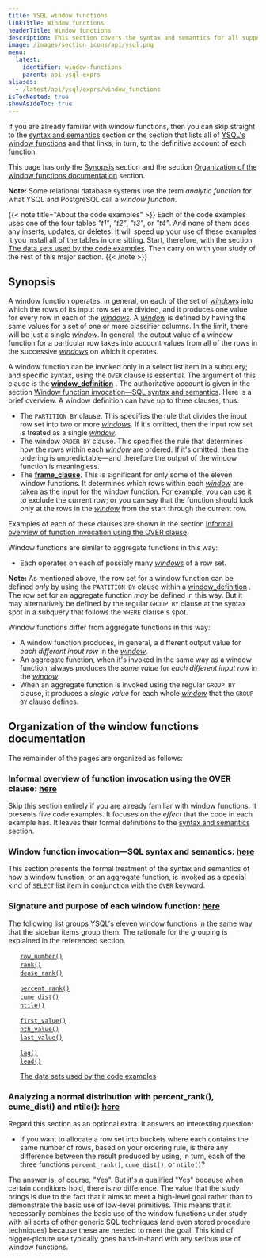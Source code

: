 ```yaml
---
title: YSQL window functions
linkTitle: Window functions
headerTitle: Window functions
description: This section covers the syntax and semantics for all supported window functions in YSQL.
image: /images/section_icons/api/ysql.png
menu:
  latest:
    identifier: window-functions
    parent: api-ysql-exprs
aliases:
  - /latest/api/ysql/exprs/window_functions
isTocNested: true
showAsideToc: true
---
```


If you are already familiar with window functions, then you can skip straight to the [syntax and semantics](./sql-syntax-semantics/) section or the section that lists all of [YSQL's window functions](./function-syntax-semantics/) and that links, in turn, to the definitive account of each function.

This page has only the [Synopsis](./#synopsis) section and the section [Organization of the window functions documentation](./#organization-of-the-window-functions-documentation) section.

**Note:** Some relational database systems use the term _analytic function_ for what YSQL and PostgreSQL call a _window function_.

{{< note title="About the code examples" >}}
Each of the code examples uses one of the four tables _"t1"_, _"t2"_, _"t3"_, or _"t4"_. And none of them does any inserts, updates, or deletes. It will speed up your use of these examples it you install all of the tables in one sitting. Start, therefore, with the section [The data sets used by the code examples](./function-syntax-semantics/data-sets/). Then carry on with your study of the rest of this major section.
{{< /note >}}

## Synopsis

A window function operates, in general, on each of the set of [_windows_](./sql-syntax-semantics/#the-window-definition-rule) into which the rows of its input row set are divided, and it produces one value for every row in each of the [_windows_](./sql-syntax-semantics/#the-window-definition-rule). A [_window_](./sql-syntax-semantics/#the-window-definition-rule) is defined by having the same values for a set of one or more classifier columns. In the limit, there will be just a single [_window_](./sql-syntax-semantics/#the-window-definition-rule). In general, the output value of a window function for a particular row takes into account values from all of the rows in the successive [_windows_](./sql-syntax-semantics/#the-window-definition-rule) on which it operates.

A window function can be invoked only in a select list item in a subquery; and specific syntax, using the `OVER` clause is essential. The argument of this clause is the [**window_definition**](../../syntax_resources/grammar_diagrams/#window-definition) . The authoritative account is given in the section [Window function invocation—SQL syntax and semantics](./sql-syntax-semantics). Here is a brief overview. A window definition can have up to three clauses, thus:

- The `PARTITION BY` clause. This specifies the rule that divides the input row set into two or more [_windows_](./sql-syntax-semantics/#the-window-definition-rule). If it's omitted, then the input row set is treated as a single [_window_](./sql-syntax-semantics/#the-window-definition-rule).
- The window `ORDER BY` clause. This specifies the rule that determines how the rows within each [_window_](./sql-syntax-semantics/#the-window-definition-rule) are ordered. If it's omitted, then the ordering is unpredictable—and therefore the output of the window function is meaningless.
- The [**frame_clause**](../../syntax_resources/grammar_diagrams/#frame-clause). This is significant for only some of the eleven window functions. It determines which rows within each [_window_](./sql-syntax-semantics/#the-window-definition-rule) are taken as the input for the window function. For example, you can use it to exclude the current row; or you can say that the function should look only at the rows in the [_window_](./sql-syntax-semantics/#the-window-definition-rule) from the start through the current row.

Examples of each of these clauses are shown in the section [Informal overview of function invocation using the OVER clause](./functionality-overview).

Window functions are similar to aggregate functions in this way:

- Each operates on each of possibly many [_windows_](./sql-syntax-semantics/#the-window-definition-rule) of a row set.

**Note:** As mentioned above, the row set for a window function can be defined _only_ by using the `PARTITION BY` clause within a [window_definition](../../syntax_resources/grammar_diagrams/#window-definition) . The row set for an aggregate function _may_ be defined in this way. But it may alternatively be defined by the regular `GROUP BY` clause at the syntax spot in a subquery that follows the `WHERE` clause's spot.

Window functions differ from aggregate functions in this way:

- A window function produces, in general, a different output value for _each different input row_ in the [_window_](./sql-syntax-semantics/#the-window-definition-rule).
- An aggregate function, when it's invoked in the same way as a window function, always produces the _same value_ for _each different input row_ in the [_window_](./sql-syntax-semantics/#the-window-definition-rule).
- When an aggregate function is invoked using the regular `GROUP BY` clause, it produces a _single value_ for each whole [_window_](./sql-syntax-semantics/#the-window-definition-rule) that the `GROUP BY` clause defines.

## Organization of the window functions documentation

The remainder of the pages are organized as follows:

### Informal overview of function invocation using the OVER clause: [here](./functionality-overview/)

Skip this section entirely if you are already familiar with window functions. It presents five code examples. It focuses on the _effect_ that the code in each example has. It leaves their formal definitions to the [syntax and semantics](./sql-syntax-semantics/) section.

### Window function invocation—SQL syntax and semantics: [here](./sql-syntax-semantics/)

This section presents the formal treatment of the syntax and semantics of how a window function, or an aggregate function, is invoked as a special kind of `SELECT` list item in conjunction with the `OVER` keyword.

### Signature and purpose of each window function: [here](./function-syntax-semantics/)

The following list groups YSQL's eleven window functions in the same way that the sidebar items group them. The rationale for the grouping is explained in the referenced section.

&#160;&#160;&#160;&#160;&#160;&#160;[`row_number()`](./function-syntax-semantics/row-number-rank-dense-rank/#row-number)<br>
&#160;&#160;&#160;&#160;&#160;&#160;[`rank()`](./function-syntax-semantics/row-number-rank-dense-rank/#rank)<br>
&#160;&#160;&#160;&#160;&#160;&#160;[`dense_rank()`](./function-syntax-semantics/row-number-rank-dense-rank/#dense-rank)

&#160;&#160;&#160;&#160;&#160;&#160;[`percent_rank()`](./function-syntax-semantics/percent-rank-cume-dist-ntile/#percent-rank)<br>
&#160;&#160;&#160;&#160;&#160;&#160;[`cume_dist()`](./function-syntax-semantics/percent-rank-cume-dist-ntile/#cume-dist)<br>
&#160;&#160;&#160;&#160;&#160;&#160;[`ntile()`](./function-syntax-semantics/percent-rank-cume-dist-ntile/#ntile)

&#160;&#160;&#160;&#160;&#160;&#160;[`first_value()`](./function-syntax-semantics/first-value-nth-value-last-value/#first-value)<br>
&#160;&#160;&#160;&#160;&#160;&#160;[`nth_value()`](./function-syntax-semantics/first-value-nth-value-last-value/#nth-value)<br>
&#160;&#160;&#160;&#160;&#160;&#160;[`last_value()`](./function-syntax-semantics/first-value-nth-value-last-value/#last-value)

&#160;&#160;&#160;&#160;&#160;&#160;[`lag()`](./function-syntax-semantics/lag-lead/#lag)<br>
&#160;&#160;&#160;&#160;&#160;&#160;[`lead()`](./function-syntax-semantics/lag-lead/#lead)

&#160;&#160;&#160;&#160;&#160;&#160;[The data sets used by the code examples](./function-syntax-semantics/data-sets/)

### Analyzing a normal distribution with percent_rank(), cume_dist() and ntile(): [here](./analyzing-a-normal-distribution/)

Regard this section as an optional extra. It answers an interesting question:

- If you want to allocate a row set into buckets where each contains the same number of rows, based on your ordering rule, is there any difference between the result produced by using, in turn, each of the three functions `percent_rank()`, `cume_dist()`, or `ntile()`?

The answer is, of course, "Yes". But it's a qualified "Yes" because when certain conditions hold, there is _no_ difference. The value that the study brings is due to the fact that it aims to meet a high-level goal rather than to demonstrate the basic use of low-level primitives. This means that it necessarily combines the basic use of the window functions under study with all sorts of other generic SQL techniques (and even stored procedure techniques) because these are needed to meet the goal. This kind of bigger-picture use typically goes hand-in-hand with any serious use of window functions.

